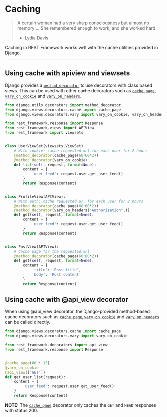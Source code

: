 # Caching

> A certain woman had a very sharp consciousness but almost no
> memory ... She remembered enough to work, and she worked hard.
> - Lydia Davis

Caching in REST Framework works well with the cache utilities
provided in Django.

---

## Using cache with apiview and viewsets

Django provides a [`method_decorator`][decorator] to use
decorators with class based views. This can be used with
other cache decorators such as [`cache_page`][page],
[`vary_on_cookie`][cookie] and [`vary_on_headers`][headers].

```python
from django.utils.decorators import method_decorator
from django.views.decorators.cache import cache_page
from django.views.decorators.vary import vary_on_cookie, vary_on_headers

from rest_framework.response import Response
from rest_framework.views import APIView
from rest_framework import viewsets


class UserViewSet(viewsets.ViewSet):
    # With cookie: cache requested url for each user for 2 hours
    @method_decorator(cache_page(60*60*2))
    @method_decorator(vary_on_cookie)
    def list(self, request, format=None):
        content = {
            'user_feed': request.user.get_user_feed()
        }
        return Response(content)


class ProfileView(APIView):
    # With auth: cache requested url for each user for 2 hours
    @method_decorator(cache_page(60*60*2))
    @method_decorator(vary_on_headers("Authorization",))
    def get(self, request, format=None):
        content = {
            'user_feed': request.user.get_user_feed()
        }
        return Response(content)


class PostView(APIView):
    # Cache page for the requested url
    @method_decorator(cache_page(60*60*2))
    def get(self, request, format=None):
        content = {
            'title': 'Post title',
            'body': 'Post content'
        }
        return Response(content)
```


## Using cache with @api_view decorator

When using @api_view decorator, the Django-provided method-based cache decorators such as [`cache_page`][page],
[`vary_on_cookie`][cookie] and [`vary_on_headers`][headers] can be called directly.

```python
from django.views.decorators.cache import cache_page
from django.views.decorators.vary import vary_on_cookie

from rest_framework.decorators import api_view
from rest_framework.response import Response


@cache_page(60 * 15)
@vary_on_cookie
@api_view(['GET'])
def get_user_list(request):
    content = {
        'user_feed': request.user.get_user_feed()
    }
    return Response(content)
```


**NOTE:** The [`cache_page`][page] decorator only caches the
`GET` and `HEAD` responses with status 200.

[page]: https://docs.djangoproject.com/en/dev/topics/cache/#the-per-view-cache
[cookie]: https://docs.djangoproject.com/en/dev/topics/http/decorators/#django.views.decorators.vary.vary_on_cookie
[headers]: https://docs.djangoproject.com/en/dev/topics/http/decorators/#django.views.decorators.vary.vary_on_headers
[decorator]: https://docs.djangoproject.com/en/dev/topics/class-based-views/intro/#decorating-the-class
